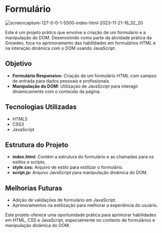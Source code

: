 # Formulário

![screencapture-127-0-0-1-5500-index-html-2023-11-21-16_32_20](https://github.com/jessica-sobreira/formulario/assets/117686537/c1ed74df-002d-479d-ad1d-4714561a66b9)


Este é um projeto prático que envolve a criação de um formulário e a manipulação do DOM. Desenvolvido como parte da atividade prática da Growdev, foca no aprimoramento das habilidades em formulários HTML e na interação dinâmica com o DOM usando JavaScript.

## Objetivo

- **Formulário Responsivo:** Criação de um formulário HTML com campos de entrada para dados pessoais e profissionais.
- **Manipulação do DOM:** Utilização de JavaScript para interagir dinamicamente com o conteúdo da página.

## Tecnologias Utilizadas

- HTML5
- CSS3
- JavaScript

## Estrutura do Projeto

- **index.html:** Contém a estrutura do formulário e as chamadas para os estilos e scripts.
- **style.css:** Arquivo de estilo para estilizar o formulário.
- **script.js:** Arquivo JavaScript para manipulação dinâmica do DOM.


## Melhorias Futuras

- Adição de validações de formulário em JavaScript.
- Aprimoramentos na estilização para melhorar a experiência do usuário.

Este projeto oferece uma oportunidade prática para aprimorar habilidades em HTML, CSS e JavaScript, especialmente no contexto de formulários e manipulação dinâmica do DOM.

